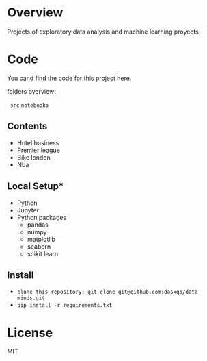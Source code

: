 # **Overview**
 Projects of exploratory data analysis and machine learning proyects 

# **Code**

You cand find the code for this project here.

folders overview:

` src`
`notebooks`

## **Contents**

- Hotel business 
- Premier league
- Bike london 
- Nba

## **Local Setup***

- Python
- Jupyter
- Python packages
  - pandas 
  - numpy
  - matplotlib
  - seaborn 
  - scikit learn

## **Install**

- `clone this repository: git clone git@github.com:dasxgo/data-minds.git`
- `pip install -r requirements.txt`

# **License**
MIT


